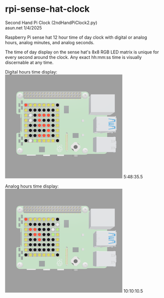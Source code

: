 # rpi-sense-hat-clock

  Second Hand Pi Clock (2ndHandPiClock2.py)\
  asun.net 1/4/2025

  Raspberry Pi sense hat 12 hour time of day clock with
  digital or analog hours, analog minutes, and analog seconds.

  The time of day display on the sense hat's 8x8 RGB LED matrix is
  unique for every second around the clock. Any exact hh:mm:ss time
  is visually discernable at any time.

Digital hours time display:\
![Screenshot of time display 5:48:35](assets/images/Clock2.time.05.48.35.png)
5:48:35.5

Analog hours time display:\
![Screenshot of time display 5:48:35](assets/images/Clock2.time.10.10.10.png)
10:10:10.5


